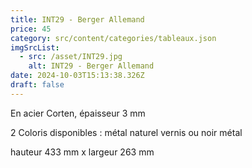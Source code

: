 ```yaml
---
title: INT29 - Berger Allemand
price: 45
category: src/content/categories/tableaux.json
imgSrcList:
  - src: /asset/INT29.jpg
    alt: INT29 - Berger Allemand
date: 2024-10-03T15:13:38.326Z
draft: false
---
```


En acier Corten, épaisseur 3 mm

2 Coloris disponibles : métal naturel vernis ou noir métal

hauteur 433 mm x largeur 263 mm
